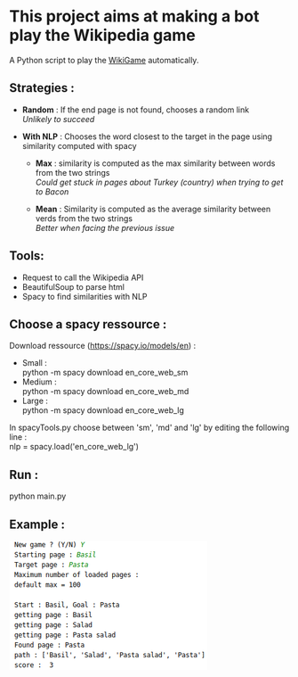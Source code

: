 # This project aims at making a bot play the Wikipedia game

A Python script to play the [WikiGame](https://en.wikipedia.org/wiki/Wikipedia:Wiki_Game)
automatically.

## Strategies :
* **Random** : If the end page is not found, chooses a random link  
        _Unlikely to succeed_  
        
* **With NLP** : Chooses the word closest to the target in the page using similarity computed with spacy
    * **Max** : similarity is computed as the max similarity between words from the two strings  
        _Could get stuck in pages about Turkey (country) when trying to get to Bacon_
        
    * **Mean** : Similarity is computed as the average similarity between verds from the two strings  
        _Better when facing the previous issue_

## Tools:
* Request to call the Wikipedia API
* BeautifulSoup to parse html
* Spacy to find similarities with NLP

## Choose a spacy ressource :
Download ressource (https://spacy.io/models/en) :  
* Small :  
python -m spacy download en_core_web_sm  
* Medium :  
python -m spacy download en_core_web_md  
* Large :  
python -m spacy download en_core_web_lg  

In spacyTools.py choose between 'sm', 'md' and 'lg' by editing the following line :  
nlp = spacy.load('en_core_web_lg')

## Run :
python main.py

## Example : 
![Example](example.png)
